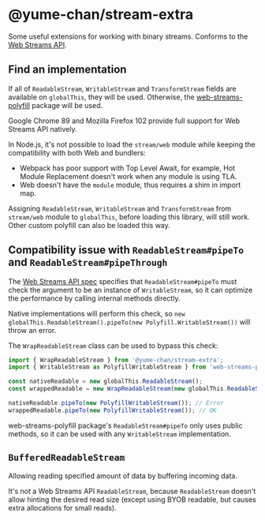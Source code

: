 # @yume-chan/stream-extra

Some useful extensions for working with binary streams. Conforms to the [Web Streams API](https://streams.spec.whatwg.org/).

## Find an implementation

If all of `ReadableStream`, `WritableStream` and `TransformStream` fields are available on `globalThis`, they will be used. Otherwise, the [web-streams-polyfill](https://github.com/MattiasBuelens/web-streams-polyfill) package will be used.

Google Chrome 89 and Mozilla Firefox 102 provide full support for Web Streams API natively.

In Node.js, it's not possible to load the `stream/web` module while keeping the compatibility with both Web and bundlers:

- Webpack has poor support with Top Level Await, for example, Hot Module Replacement doesn't work when any module is using TLA.
- Web doesn't have the `module` module, thus requires a shim in import map.

Assigning `ReadableStream`, `WritableStream` and `TransformStream` from `stream/web` module to `globalThis`, before loading this library, will still work. Other custom polyfill can also be loaded this way.

## Compatibility issue with `ReadableStream#pipeTo` and `ReadableStream#pipeThrough`

The [Web Streams API spec](https://streams.spec.whatwg.org/#readable-stream-pipe-to) specifies that `ReadableStream#pipeTo` must check the argument to be an instance of `WritableStream`, so it can optimize the performance by calling internal methods directly.

Native implementations will perform this check, so `new globalThis.ReadableStream().pipeTo(new Polyfill.WritableStream())` will throw an error.

The `WrapReadableStream` class can be used to bypass this check:

```ts
import { WrapReadableStream } from '@yume-chan/stream-extra';
import { WritableStream as PolyfillWritableStream } from 'web-streams-polyfill';

const nativeReadable = new globalThis.ReadableStream();
const wrappedReadable = new WrapReadableStream(new globalThis.ReadableStream());

nativeReadable.pipeTo(new PolyfillWritableStream()); // Error
wrappedReadable.pipeTo(new PolyfillWritableStream()); // OK
```

web-streams-polyfill package's `ReadableStream#pipeTo` only uses public methods, so it can be used with any `WritableStream` implementation.

## `BufferedReadableStream`

Allowing reading specified amount of data by buffering incoming data.

It's not a Web Streams API `ReadableStream`, because `ReadableStream` doesn't allow hinting the desired read size (except using BYOB readable, but causes extra allocations for small reads).
